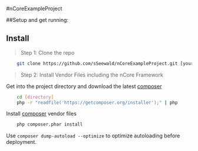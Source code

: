 #nCoreExampleProject

>

##Setup and get running:


Install
-------

> Step 1: Clone the repo

```bash
    git clone https://github.com/sSeewald/nCoreExampleProject.git [your project name - directory to clone]
```

    
> Step 2: Install Vendor Files including the nCore Framework

Get into the project directory and download the latest [composer](https://getcomposer.org)

```bash
    cd [directory]
    php -r "readfile('https://getcomposer.org/installer');" | php
```

Install [composer](https://getcomposer.org) vendor files

```bash
    php composer.phar install
```

Use `composer dump-autoload --optimize` to optimize autoloading before deployment.




